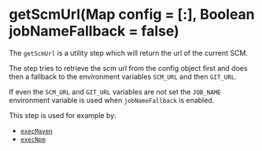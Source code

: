 # getScmUrl(Map config = [:], Boolean jobNameFallback = false)

The `getScmUrl` is a utility step which will return the url of the current SCM.

The step tries to retrieve the scm url from the config object first and
does then a fallback to the environment variables `SCM_URL` and then `GIT_URL`.

If even the `SCM_URL` and `GIT_URL` variables are not set the `JOB_NAME` environment
variable is used when `jobNameFallback` is enabled.

This step is used for example by:
* [`execMaven`](execMaven.md)
* [`execNpm`](execNpm.md)


